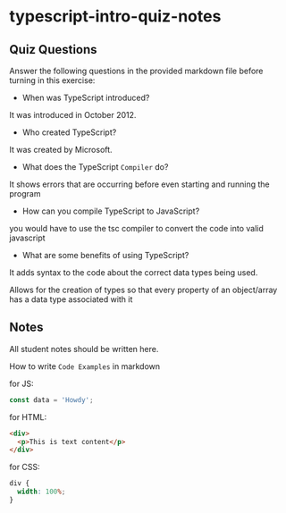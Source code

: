 # typescript-intro-quiz-notes

## Quiz Questions

Answer the following questions in the provided markdown file before turning in this exercise:

- When was TypeScript introduced?

It was introduced in October 2012.

- Who created TypeScript?

It was created by Microsoft.

- What does the TypeScript `Compiler` do?

It shows errors that are occurring before even starting and running the program

- How can you compile TypeScript to JavaScript?

you would have to use the tsc compiler to convert the code into valid javascript

- What are some benefits of using TypeScript?

It adds syntax to the code about the correct data types being used.

Allows for the creation of types so that every property of an object/array has a data type associated with it

## Notes

All student notes should be written here.

How to write `Code Examples` in markdown

for JS:

```js
const data = 'Howdy';
```

for HTML:

```html
<div>
  <p>This is text content</p>
</div>
```

for CSS:

```css
div {
  width: 100%;
}
```
